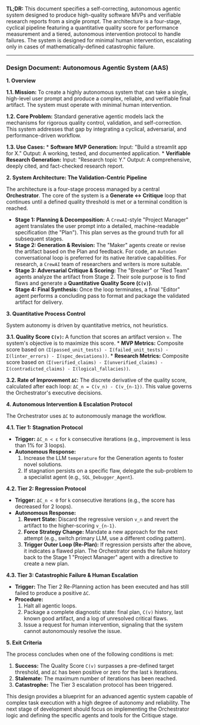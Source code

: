 **TL;DR:** This document specifies a self-correcting, autonomous agentic system designed to produce high-quality software MVPs and verifiable research reports from a single prompt. The architecture is a four-stage, cyclical pipeline featuring a quantitative quality score for performance measurement and a tiered, autonomous intervention protocol to handle failures. The system is designed for minimal human intervention, escalating only in cases of mathematically-defined catastrophic failure.

---

### **Design Document: Autonomous Agentic System (AAS)**

**1. Overview**

**1.1. Mission:** To create a highly autonomous system that can take a single, high-level user prompt and produce a complex, reliable, and verifiable final artifact. The system must operate with minimal human intervention.

**1.2. Core Problem:** Standard generative agentic models lack the mechanisms for rigorous quality control, validation, and self-correction. This system addresses that gap by integrating a cyclical, adversarial, and performance-driven workflow.

**1.3. Use Cases:**
    * **Software MVP Generation:** Input: "Build a streamlit app for X." Output: A working, tested, and documented application.
    * **Verifiable Research Generation:** Input: "Research topic Y." Output: A comprehensive, deeply cited, and fact-checked research report.

**2. System Architecture: The Validation-Centric Pipeline**

The architecture is a four-stage process managed by a central **Orchestrator**. The core of the system is a **Generate ↔ Critique** loop that continues until a defined quality threshold is met or a terminal condition is reached.

* **Stage 1: Planning & Decomposition:** A `CrewAI`-style "Project Manager" agent translates the user prompt into a detailed, machine-readable specification (the "Plan"). This plan serves as the ground truth for all subsequent stages.
* **Stage 2: Generation & Revision:** The "Maker" agents create or revise the artifact based on the Plan and feedback. For code, an `AutoGen` conversational loop is preferred for its native iterative capabilities. For research, a `CrewAI` team of researchers and writers is more suitable.
* **Stage 3: Adversarial Critique & Scoring:** The "Breaker" or "Red Team" agents analyze the artifact from Stage 2. Their sole purpose is to find flaws and generate a **Quantitative Quality Score (`C(v)`)**.
* **Stage 4: Final Synthesis:** Once the loop terminates, a final "Editor" agent performs a concluding pass to format and package the validated artifact for delivery.

**3. Quantitative Process Control**

System autonomy is driven by quantitative metrics, not heuristics.

**3.1. Quality Score `C(v)`:** A function that scores an artifact version `v`. The system's objective is to maximize this score.
    * **MVP Metrics:** Composite score based on `(Σ(passed_unit_tests) - Σ(failed_unit_tests) - Σ(linter_errors) - Σ(spec_deviations))`.
    * **Research Metrics:** Composite score based on `(Σ(verified_claims) - Σ(unverified_claims) - Σ(contradicted_claims) - Σ(logical_fallacies))`.

**3.2. Rate of Improvement `ΔC`:** The discrete derivative of the quality score, calculated after each loop: `ΔC_n = C(v_n) - C(v_{n-1})`. This value governs the Orchestrator's executive decisions.

**4. Autonomous Intervention & Escalation Protocol**

The Orchestrator uses `ΔC` to autonomously manage the workflow.

**4.1. Tier 1: Stagnation Protocol**
* **Trigger:** `ΔC_n < ε` for `k` consecutive iterations (e.g., improvement is less than 1% for 3 loops).
* **Autonomous Response:**
    1.  Increase the LLM `temperature` for the Generation agents to foster novel solutions.
    2.  If stagnation persists on a specific flaw, delegate the sub-problem to a specialist agent (e.g., `SQL_Debugger_Agent`).

**4.2. Tier 2: Regression Protocol**
* **Trigger:** `ΔC_n < 0` for `k` consecutive iterations (e.g., the score has decreased for 2 loops).
* **Autonomous Response:**
    1.  **Revert State:** Discard the regressive version `v_n` and revert the artifact to the higher-scoring `v_{n-1}`.
    2.  **Force Strategy Change:** Mandate a new approach for the next attempt (e.g., switch primary LLM, use a different coding pattern).
    3.  **Trigger Outer Loop (Re-Plan):** If regression persists after the above, it indicates a flawed plan. The Orchestrator sends the failure history back to the Stage 1 "Project Manager" agent with a directive to create a new plan.

**4.3. Tier 3: Catastrophic Failure & Human Escalation**
* **Trigger:** The Tier 2 Re-Planning action has been executed and has still failed to produce a positive `ΔC`.
* **Procedure:**
    1.  Halt all agentic loops.
    2.  Package a complete diagnostic state: final plan, `C(v)` history, last known good artifact, and a log of unresolved critical flaws.
    3.  Issue a request for human intervention, signaling that the system cannot autonomously resolve the issue.

**5. Exit Criteria**

The process concludes when one of the following conditions is met:
1.  **Success:** The Quality Score `C(v)` surpasses a pre-defined target threshold, and `ΔC` has been positive or zero for the last `k` iterations.
2.  **Stalemate:** The maximum number of iterations has been reached.
3.  **Catastrophe:** The Tier 3 escalation protocol has been triggered.

This design provides a blueprint for an advanced agentic system capable of complex task execution with a high degree of autonomy and reliability. The next stage of development should focus on implementing the Orchestrator logic and defining the specific agents and tools for the Critique stage.
